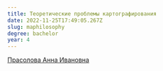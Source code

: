 ```yaml
---
title: Теоретические проблемы картографирования
date: 2022-11-25T17:49:05.267Z
slug: maphilosophy
degree: bachelor
year: 4
---
```


[Прасолова Анна Ивановна](/people/prasolova)
